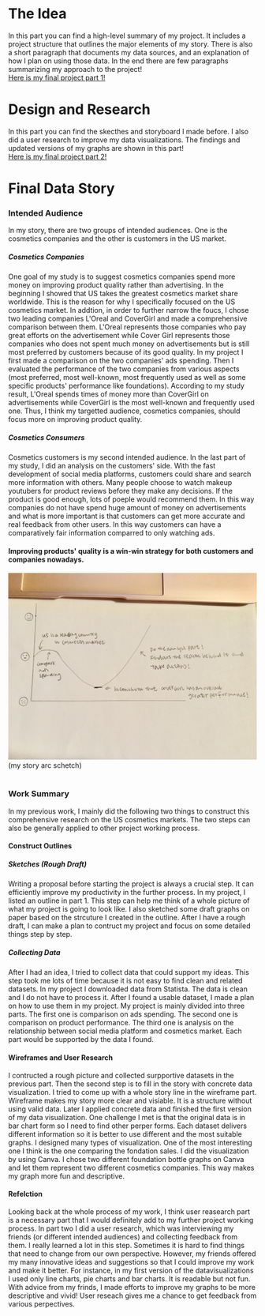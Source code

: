 # The Idea
In this part you can find a high-level summary of my project. It includes a project structure that outlines the major elements of my story. There is also a short paragraph that documents my data sources, and an explanation of how I plan on using those data. In the end there are few paragraphs summarizing my approach to the project!<br>
[Here is my final project part 1!](/FinalProjectPart1.md)
# Design and Research
In this part you can find the skecthes and storyboard I made before. I also did a user research to improve my data visualizations. The findings and updated versions of my graphs are shown in this part!<br>
[Here is my final project part 2!](/FinalProjectPart2.md)
# Final Data Story
### Intended Audience
In my story, there are two groups of intended audiences. One is the cosmetics companies and the other is customers in the US  market. <br>
##### Cosmetics Companies <br>
One goal of my study is to suggest cosmetics companies spend more money on improving product quality rather than advertising. In the beginning I showed that US takes the greatest cosmetics market share worldwide. This is the reason for why I specifically focused on the US cosmetics market. In addtion, in order to further narrow the foucs, I chose two leading companies L'Oreal and CoverGirl and made a comprehensive comparison between them. L'Oreal represents those companies who pay great efforts on the advertisement while Cover Girl represents those companies who does not spent much money on advertisements but is still most preferred by customers because of its good quality. In my project I first made a comparison on the two companies' ads spending. Then I evaluated the performance of the two companies from various aspects (most preferred, most well-known, most frequently used as well as some specific products' performance like foundations). According to my study result, L'Oreal spends times of money more than CoverGirl on advertisements while CoverGirl is the most well-known and frequently used one. Thus, I think my targetted audience, cosmetics companies, should focus more on improving product quality. 
##### Cosmetics Consumers <br>
Cosmetics customers is my second intended audience. In the last part of my study, I did an analysis on the customers' side. With the fast development of social media platforms, customers could share and search more information with others. Many people choose to watch makeup youtubers for product reviews before they make any decisions. If the product is good enough, lots of poeple would recommend them. In this way companies do not have spend huge amount of money on advertisements and what is more important is that customers can get more accurate and real feedback from other users. In this way customers can have a comparatively fair information comparred to only watching ads. <br>
#### Improving products' quality is a win-win strategy for both customers and companies nowadays. <br>
![Alt Text](https://github.com/77meow/portfolio/blob/master/storyarc.jpeg?raw=true)<br>
(my story arc schetch)
<br>
<br>
### Work Summary <br>
In my previous work, I mainly did the following two things to construct this comprehensive research on the US cosmetics markets. The two steps can also be generally applied to other project working process. <br>

#### Construct Outlines<br>
##### Sketches (Rough Draft)
Writing a proposal before starting the project is always a crucial step. It can efficiently improve my productivity in the further process. In my project, I listed an outline in part 1. This step can help me think of a whole picture of what my project is going to look like. I also sketched some draft graphs on paper based on the strcuture I created in the outline. After I have a rough draft, I can make a plan to contruct my project and focus on some detailed things step by step. <br>
##### Collecting Data<br>
After I had an idea, I tried to collect data that could support my ideas. This step took me lots of time because it is not easy to find clean and related datasets. In my project I downloaded data from Statista. The data is clean and I do not have to process it. After I found a usable dataset, I made a plan on how to use them in my project. My project is mainly divided into three parts. The first one is comparison on ads spending. The second one is comparison on product performance. The third one is analysis on the relationship between social media platform and cosmetics market. Each part would be supported by the data I found. <br>

#### Wireframes and User Research
I contructed a rough picture and collected surpportive datasets in the previous part. Then the second step is to fill in the story with concrete data visualization. I tried to come up with a whole story line in the wireframe part. Wireframe makes my story more clear and visiable. It is a structure without using valid data. Later I applied concrete data and finished the first version of my data visualization. One challenge I met is that the original data is in bar chart form so I need to find other perper forms. Each dataset delivers different information so it is better to use different and the most suitable graphs. I designed many types of visualization. One of the most interesting one I think is the one comparing the fondation sales. I did the visualization by using Canva. I chose two different foundation bottle graphs on Canva and let them represent two different cosmetics companies. This way makes my graph more fun and descriptive. <br>

#### Refelction <br>
Looking back at the whole process of my work, I think user reasearch part is a necessary part that I would definitely add to my further project working process. In part two I did a user research, which was interviewing my friends (or different intended audiences) and collecting feedback from them. I really learned a lot in this step. Sometimes it is hard to find things that need to change from our own perspective. However, my friends offered my many innovative ideas and suggestions so that I could improve my work and make it better. For instance, in my first version of the datavisualizations I used only line charts, pie charts and bar charts. It is readable but not fun. With advice from my frinds, I made efforts to improve my graphs to be more descriptive and vivid! User reseach gives me a chance to get feedback from various perpectives. 


